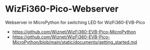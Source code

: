 # WizFi360-Pico-Webserver
Webserver in MicroPython for switching LED for WizFi360-EVB-Pico

* https://github.com/Wiznet/WizFi360-EVB-Pico-MicroPython
* https://github.com/Wiznet/WizFi360-EVB-Pico-MicroPython/blob/main/static/documents/getting_started.md
  
